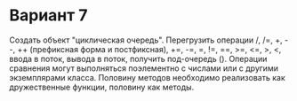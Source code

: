 # Вариант 7
Создать объект "циклическая очередь". Перегрузить операции /, /=, +, --, ++ (префиксная форма и постфиксная), +=, -=, =, !=, ==, >=, &lt;=, >, &lt;, ввода в поток, вывода в поток, получить под-очередь (). Операции сравнения могут выполняться поэлементно с числами или с другими экземплярами класса. Половину методов необходимо реализовать как дружественные функции, половину как методы.
